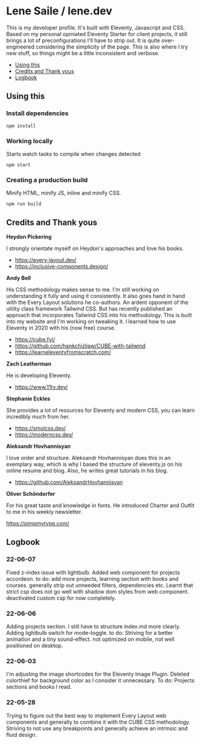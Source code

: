 # Lene Saile / lene.dev

This is my developer profile. It's built with Eleventy, Javascript and CSS. Based on my personal opiniated Eleventy Starter for client projects, it still brings a lot of preconfigurations I'll have to strip out. It is quite over-engineered considering the simplicity of the page.
This is also where I try new stuff, so things might be a little inconsistent and verbose.

- [Using this](#using-this)
- [Credits and Thank yous](#credits-and-thank-yous)
- [Logbook](#logbook)

## Using this

### Install dependencies

```
npm install
```

### Working locally

Starts watch tasks to compile when changes detected

```
npm start
```

### Creating a production build

Minify HTML, minify JS, inline and minify CSS.

```
npm run build
```

## Credits and Thank yous

**Heydon Pickering**

I strongly orientate myself on Heydon's approaches and love his books.

- https://every-layout.dev/
- https://inclusive-components.design/

**Andy Bell**

His CSS methodology makes sense to me. I'm still working on understanding it fully and using it consistently. It also goes hand in hand with the Every Layout solutions he co-authors. An ardent opponent of the utility class framework Tailwind CSS. But has recently published an approach that incorporates Tailwind CSS into his methodology. This is built into my website and I'm working on tweaking it.
I learned how to use Eleventy in 2020 with his (now free) course.

- https://cube.fyi/
- https://github.com/hankchizljaw/CUBE-with-tailwind
- https://learneleventyfromscratch.com/

**Zach Leatherman**

He is developing Eleventy.

- https://www.11ty.dev/

**Stephanie Eckles**

She provides a lot of resources for Eleventy and modern CSS, you can learn incredibly much from her.

- https://smolcss.dev/
- https://moderncss.dev/

**Aleksandr Hovhannisyan**

I love order and structure. Aleksandr Hovhannisyan does this in an exemplary way, which is why I based the structure of eleventy.js on his online resume and blog. Also, he writes great tutorials in his blog.

- https://github.com/AleksandrHovhannisyan

**Oliver Schöndorfer**

For his great taste and knowledge in fonts.
He introduced Charter and Outfit to me in his weekly newsletter.

https://pimpmytype.com/

## Logbook

### 22-06-07

Fixed z-index issue with lightbulb. Added web component for projects accordeon.
to do: add more projects, learning section with books and courses. generally strip out unneeded filters, dependencies etc.
Learnt that strict csp does not go well with shadow dom styles from web component. deactivated custom csp for now completely.

### 22-06-06

Adding projects section. I still have to structure index.md more clearly.
Adding lightbulb switch for mode-toggle.
to do: Striving for a better animation and a tiny sound-effect. not optimized on mobile, not well positioned on desktop.

### 22-06-03

I'm adjusting the image shortcodes for the Eleventy Image Plugin. Deleted colorthief for background color as I consider it unnecessary.
To do: Projects sections and books I read.

### 22-05-28

Trying to figure out the best way to implement Every Layout web components and generally to combine it with the CUBE CSS methodology. Striving to not use any breakpoints and generally achieve an intrinsic and fluid design.
